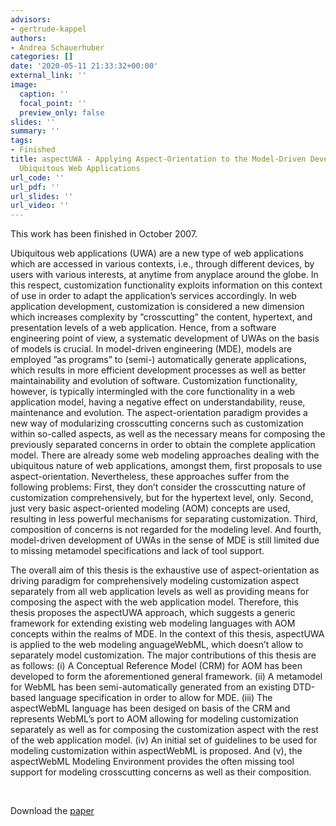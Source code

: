 ```yaml
---
advisors:
- gertrude-kappel
authors:
- Andrea Schauerhuber
categories: []
date: '2020-05-11 21:33:32+00:00'
external_link: ''
image:
  caption: ''
  focal_point: ''
  preview_only: false
slides: ''
summary: ''
tags:
- Finished
title: aspectUWA - Applying Aspect-Orientation to the Model-Driven Development of
  Ubiquitous Web Applications
url_code: ''
url_pdf: ''
url_slides: ''
url_video: ''
---
```


This work has been finished in October 2007.

Ubiquitous web applications (UWA) are a new type of web applications which are accessed in various contexts, i.e., through different devices, by users with various interests, at anytime from anyplace around the globe. In this respect, customization functionality exploits information on this context of use in order to adapt the application’s services accordingly. In web application development, customization is considered a new dimension which increases complexity by ”crosscutting” the content, hypertext, and presentation levels of a web application. Hence, from a software engineering point of view, a systematic development of UWAs on the basis of models is crucial. In model-driven engineering (MDE), models are employed ”as programs” to (semi-) automatically generate applications, which results in more efficient development processes as well as better maintainability and evolution of software. Customization functionality, however, is typically intermingled with the core functionality in a web application model, having a negative effect on understandability, reuse, maintenance and evolution. The aspect-orientation paradigm provides a new way of modularizing crosscutting concerns such as customization within so-called aspects, as well as the necessary means for composing the previously separated concerns in order to obtain the complete application model. There are already some web modeling approaches dealing with the ubiquitous nature of web applications, amongst them, first proposals to use aspect-orientation. Nevertheless, these approaches suffer from the following problems: First, they don’t consider the crosscutting nature of customization comprehensively, but for the hypertext level, only. Second, just very basic aspect-oriented modeling (AOM) concepts are used, resulting in less powerful mechanisms for separating customization. Third, composition of concerns is not regarded for the modeling level. And fourth, model-driven development of UWAs in the sense of MDE is still limited due to missing metamodel specifications and lack of tool support.

The overall aim of this thesis is the exhaustive use of aspect-orientation as driving paradigm for comprehensively modeling customization aspect separately from all web application levels as well as providing means for composing the aspect with the web application model. Therefore, this thesis proposes the aspectUWA approach, which suggests a generic framework for extending existing web modeling languages with AOM concepts within the realms of MDE. In the context of this thesis, aspectUWA is applied to the web modeling anguageWebML, which doesn’t allow to separately model customization. The major contributions of this thesis are as follows: (i) A Conceptual Reference Model (CRM) for AOM has been developed to form the aforementioned general framework. (ii) A metamodel for WebML has been semi-automatically generated from an existing DTD-based language specification in order to allow for MDE. (iii) The aspectWebML language has been desiged on basis of the CRM and represents WebML’s port to AOM allowing for modeling customization separately as well as for composing the customization aspect with the rest of the web application model. (iv) An initial set of guidelines to be used for modeling customization within aspectWebML is proposed. And (v), the aspectWebML Modeling Environment provides the often missing tool support for modeling crosscutting concerns as well as their composition.

&nbsp;

 Download the [paper](https://www.big.tuwien.ac.at/app/uploads/2016/10/Schauerhuber_A.pdf)